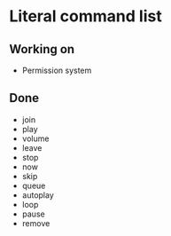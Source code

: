 # Literal command list

## Working on

- Permission system

## Done

- join
- play
- volume
- leave
- stop
- now
- skip
- queue
- autoplay
- loop
- pause
- remove
